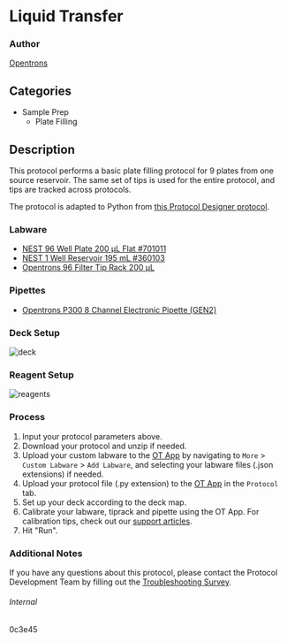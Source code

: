 # Liquid Transfer


### Author
[Opentrons](https://opentrons.com/)


## Categories
* Sample Prep
	* Plate Filling


## Description
This protocol performs a basic plate filling protocol for 9 plates from one source reservoir. The same set of tips is used for the entire protocol, and tips are tracked across protocols.

The protocol is adapted to Python from [this Protocol Designer protocol](https://opentrons-protocol-library-website.s3.amazonaws.com/custom-README-images/0c3e45/pd.json).


### Labware
* [NEST 96 Well Plate 200 µL Flat #701011](http://www.cell-nest.com/page94?_l=en&product_id=85)
* [NEST 1 Well Reservoir 195 mL #360103](http://www.cell-nest.com/page94?_l=en&product_id=102)
* [Opentrons 96 Filter Tip Rack 200 µL](https://shop.opentrons.com/opentrons-200ul-filter-tips/)


### Pipettes
* [Opentrons P300 8 Channel Electronic Pipette (GEN2)](https://shop.opentrons.com/8-channel-electronic-pipette/)


### Deck Setup
![deck](https://opentrons-protocol-library-website.s3.amazonaws.com/custom-README-images/0c3e45/deck.png)


### Reagent Setup
![reagents](https://opentrons-protocol-library-website.s3.amazonaws.com/custom-README-images/0c3e45/reagents.png)


### Process
1. Input your protocol parameters above.
2. Download your protocol and unzip if needed.
3. Upload your custom labware to the [OT App](https://opentrons.com/ot-app) by navigating to `More` > `Custom Labware` > `Add Labware`, and selecting your labware files (.json extensions) if needed.
4. Upload your protocol file (.py extension) to the [OT App](https://opentrons.com/ot-app) in the `Protocol` tab.
5. Set up your deck according to the deck map.
6. Calibrate your labware, tiprack and pipette using the OT App. For calibration tips, check out our [support articles](https://support.opentrons.com/en/collections/1559720-guide-for-getting-started-with-the-ot-2).
7. Hit "Run".


### Additional Notes
If you have any questions about this protocol, please contact the Protocol Development Team by filling out the [Troubleshooting Survey](https://protocol-troubleshooting.paperform.co/).


###### Internal
0c3e45
